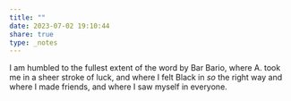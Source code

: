 ```yaml
---
title: ""
date: 2023-07-02 19:10:44
share: true
type: _notes
---
```

I am humbled to the fullest extent of the word by Bar Bario, where A. took me in a sheer stroke of luck, and where I felt Black in _so_ the right way and where I made friends, and where I saw myself in everyone. 
